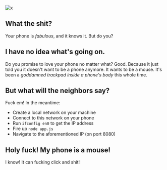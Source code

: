 ![x](http://www.hipsterwave.com/wp-content/uploads/2011/03/70977064-drag-queen.jpg)
## What the shit?
Your phone is _fabulous_, and it knows it. But do you?

## I have no idea what's going on.
Do you promise to love your phone no matter what? Good. Because it just told you it doesn't want to be a phone anymore. It wants to be a mouse. It's been a _goddamned trackpad inside a phone's body_ this whole time.

## But what will the neighbors say?
Fuck em! In the meantime: 
* Create a local network on your machine
* Connect to this network on your phone
* Run `ifconfig en0` to get the IP address
* Fire up `node app.js`
* Navigate to the aforementioned IP (on port 8080)

## Holy fuck! My phone is a mouse!
I know! It can fucking click and shit!